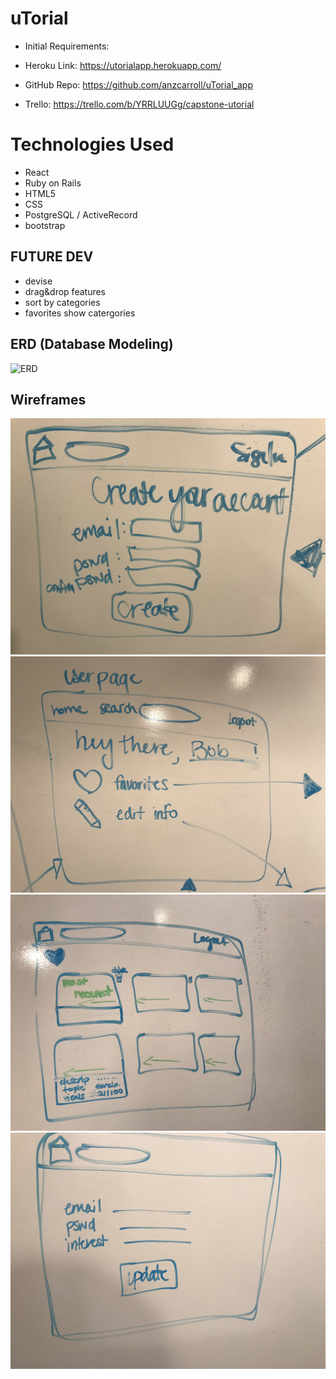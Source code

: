 # uTorial
* Initial Requirements: 

* Heroku Link: https://utorialapp.herokuapp.com/

* GitHub Repo: https://github.com/anzcarroll/uTorial_app

* Trello: https://trello.com/b/YRRLUUGg/capstone-utorial





# Technologies Used
* React
* Ruby on Rails
* HTML5
* CSS
* PostgreSQL / ActiveRecord
* bootstrap


## FUTURE DEV
* devise
* drag&drop features
* sort by categories
* favorites show catergories


## ERD (Database Modeling)
![ERD](/images/?raw=true)



## Wireframes
![Wireframe](/images/IMG_2402.png?raw=true)
![Wireframe](/images/IMG_2403.png?raw=true)
![Wireframe](/images/IMG_2404.png?raw=true)
![Wireframe](/images/IMG_2405.png?raw=true)
